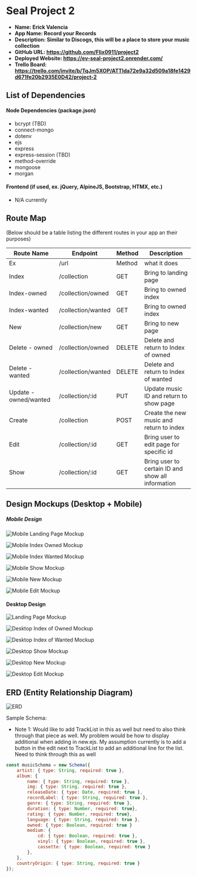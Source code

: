 # Seal Project 2

- **Name: Erick Valencia**
- **App Name: Record your Records**
- **Description: Similar to Discogs, this will be a place to store your music collection**
- **GitHub URL: https://github.com/Flix0911/project2**
- **Deployed Website: https://ev-seal-project2.onrender.com/**
- **Trello Board: https://trello.com/invite/b/TqJm5XOP/ATTIda72e9a32d509a18fe1429d671fe20b2935E0D42/project-2**

## List of Dependencies

#### Node Dependencies (package.json)

- bcrypt (TBD)
- connect-mongo
- dotenv
- ejs
- express
- express-session (TBD)
- method-override
- mongoose
- morgan


#### Frontend (if used, ex. jQuery, AlpineJS, Bootstrap, HTMX, etc.)

- N/A currently

## Route Map

(Below should be a table listing the different routes in your app an their purposes)

| Route Name | Endpoint | Method | Description |
|------------|----------|--------|-------------|
| Ex         | /url     | Method | what it does |
| Index      | /collection | GET | Bring to landing page |
| Index-owned      | /collection/owned   | GET    | Bring to owned index |
| Index-wanted      | /collection/wanted   | GET    | Bring to owned index |
| New        | /collection/new | GET  | Bring to new page |
| Delete - owned    | /collection/owned  | DELETE | Delete and return to Index of owned |
| Delete - wanted    | /collection/wanted  | DELETE | Delete and return to Index of wanted |
| Update - owned/wanted   | /collection/:id | PUT  | Update music ID and return to show page |
| Create     | /collection     | POST | Create the new music and return to index |
| Edit       | /collection/:id | GET  | Bring user to edit page for specific id  |
| Show       | /collection/:id | GET  | Bring user to certain ID and show all information | 

## Design Mockups (Desktop + Mobile)

##### Mobile Design

![Mobile Landing Page Mockup](https://i.imgur.com/oe6kNzi.jpg)

![Mobile Index Owned Mockup](https://i.imgur.com/wZRPFYJ.jpg)

![Mobile Index Wanted Mockup](https://i.imgur.com/zNYZFt7.jpg)

![Mobile Show Mockup](https://i.imgur.com/SgJDLeB.jpg)

![Mobile New Mockup](https://i.imgur.com/0B5f40B.jpg)

![Mobile Edit Mockup](https://i.imgur.com/a9aj7dT.jpg)

#### Desktop Design

![Landing Page Mockup](https://i.imgur.com/ZKKgrk9.jpg)

![Desktop Index of Owned Mockup](https://i.imgur.com/88NHM7s.jpg)

![Desktop Index of Wanted Mockup](https://i.imgur.com/jUPOJAg.jpg)

![Desktop Show Mockup](https://i.imgur.com/VJWxG5A.jpg)

![Desktop New Mockup](https://i.imgur.com/XT0nANM.jpg)

![Desktop Edit Mockup](https://i.imgur.com/zVCUC7R.jpg)

## ERD (Entity Relationship Diagram)


![ERD](https://i.imgur.com/1XHjZ2A.jpg)

Sample Schema:

- Note 1: Would like to add TrackList in this as well but need to also think through that piece as well. My problem would be how to display additional when adding in new.ejs. My assumption currently is to add a button in the edit next to TrackList to add an additional line for the list. Need to think through this as well
```JavaScript
const musicSchema = new Schema({
    artist: { type: String, required: true },
    album: {
        name: { type: String, required: true },
        img: { type: String, required: true },
        releaseDate: { type: Date, required: true },
        recordLabel: { type: String, required: true },
        genre: { type: String, required: true },
        duration: { type: Number, required: true},
        rating: { type: Number, required: true},
        language: { type: String, required: true },
        owned: { type: Boolean, required: true }
        medium: {
            cd: { type: Boolean, required: true },
            vinyl: { type: Boolean, required: true },
            cassette: { type: Boolean, required: true }
        },
    },
    countryOrigin: { type: String, required: true }
});




